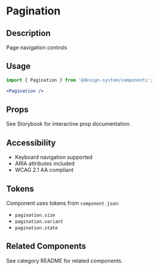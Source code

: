 # Pagination

## Description
Page navigation controls

## Usage

```jsx
import { Pagination } from '@design-system/components';

<Pagination />
```

## Props
See Storybook for interactive prop documentation.

## Accessibility
- Keyboard navigation supported
- ARIA attributes included
- WCAG 2.1 AA compliant

## Tokens
Component uses tokens from `component.json`:
- `pagination.size`
- `pagination.variant`
- `pagination.state`

## Related Components
See category README for related components.
